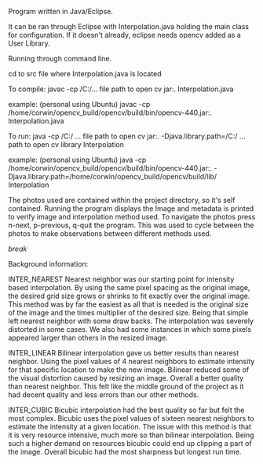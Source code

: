Program written in Java/Eclipse.

It can be ran through Eclipse with Interpolation.java holding the main class for configuration. If it doesn't already, eclipse needs opencv added as a User Library.

Running through command line.

cd to src file where Interpolation.java is located

To compile:
javac -cp /C:/... file path to open cv jar:. Interpolation.java

example: (personal using Ubuntu)
javac -cp /home/corwin/opencv_build/opencv/build/bin/opencv-440.jar:. Interpolation.java

To run:
java -cp /C:/ ... file path to open cv jar:. -Djava.library.path=/C:/ ... path to open cv library Interpolation

example: (personal using Ubuntu)
java -cp /home/corwin/opencv_build/opencv/build/bin/opencv-440.jar:.  -Djava.library.path=/home/corwin/opencv_build/opencv/build/lib/ Interpolation

The photos used are contained within the project directory, so it's self contained. Running the program displays the Image and metadata is printed to verify image and interpolation method used.
To navigate the photos press n-next, p-previous, q-quit the program. This was used to cycle between the photos to make observations between different methods used.

_break_

Background information:

INTER_NEAREST 
Nearest neighbor was our starting point for intensity based interpolation. By using the same pixel spacing as the original image, the desired grid size grows or shrinks to fit exactly over the original image.
This method was by far the easiest as all that is needed is the original size of the image and the times multiplier of the desired size.
Being that simple left nearest neighbor with some draw backs. The interpolation was severely distorted in some cases. 
We also had some instances in which some pixels appeared larger than others in the resized image.

INTER_LINEAR 
Bilinear interpolation gave us better results than nearest neighbor. Using the pixel values of 4 nearest neighbors to estimate intensity for that specific location to make the new image. 
Bilinear reduced some of the visual distortion caused by resizing an image. Overall a better quality than nearest neighbor. 
This felt like the middle ground of the project as it had decent quality and less errors than our other methods.

INTER_CUBIC 
Bicubic interpolation had the best quality so far but felt the most complex. Bicubic uses the pixel values of sixteen nearest neighbors to estimate the intensity at a given location.
The issue with this method is that it is very resource intensive, much more so than bilinear interpolation. Being such a higher demand on resources bicubic could end up clipping a part of the image.
Overall bicubic had the most sharpness but longest run time. 